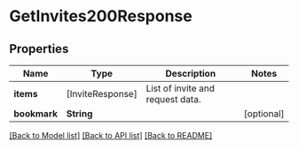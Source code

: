 # GetInvites200Response

## Properties
Name | Type | Description | Notes
------------ | ------------- | ------------- | -------------
**items** | [InviteResponse] | List of invite and request data. | 
**bookmark** | **String** |  | [optional] 

[[Back to Model list]](../README.md#documentation-for-models) [[Back to API list]](../README.md#documentation-for-api-endpoints) [[Back to README]](../README.md)


